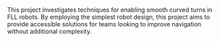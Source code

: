 This project investigates techniques for enabling smooth curved turns in FLL robots. By employing the simplest robot design, this project aims to provide accessible solutions for teams looking to improve navigation without additional complexity.
